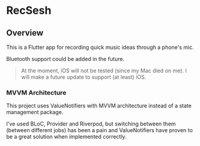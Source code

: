 # RecSesh

## Overview
This is a Flutter app for recording quick music ideas through a phone's mic. 

Bluetooth support could be added in the future.


> At the moment, iOS will not be tested (since my Mac died on me).
I will make a future update to support (at least) iOS.


### MVVM Architecture
This project uses ValueNotifiers with MVVM architecture instead of a state management package.

I've used BLoC, Provider and Riverpod, but switching between them (between different jobs) has been a pain and ValueNotifiers have proven to be a great solution when implemented correctly.